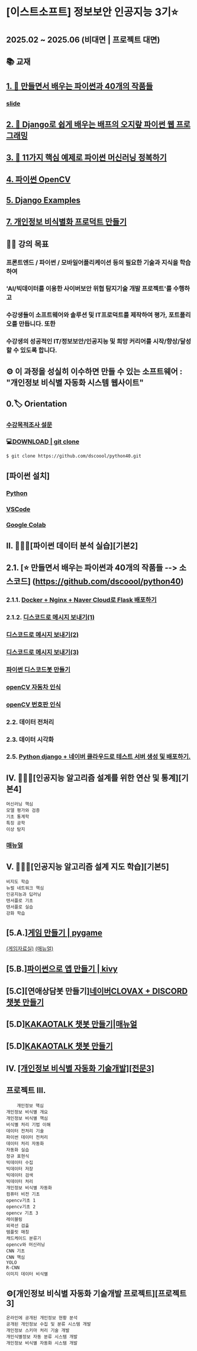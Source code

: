 # [이스트소프트] 정보보안 인공지능 3기⭐️
## 2025.02 ~ 2025.06 (비대면 | 프로젝트 대면)
## 📚 교재

## [1. 📕 만들면서 배우는 파이썬과 40개의 작품들](https://github.com/dscoool/python40/)
### [slide](https://docs.google.com/presentation/d/1fNzMSAvdLI9byzxIDWYAhfQKO165fYrdnG-PFSxk56g/edit?usp=sharing)
## [2. 📗 Django로 쉽게 배우는 배프의 오지랖 파이썬 웹 프로그래밍](https://github.com/dscoool/django)
## [3. 📗 11가지 핵심 예제로 파이썬 머신러닝 정복하기](https://github.com/dscoool/machinelearning11)
## [4. 파이썬 OpenCV](http://github.com/dscoool/opencv)
## [5. Django Examples](https://www.geeksforgeeks.org/django-projects/#django-projects-for-beginner)
## [7. 개인정보 비식별화 프로덕트 만들기](https://github.com/dscoool/aisecurity/blob/main/de-identification.md)

## 👨‍🏫 강의 목표
### 프론트엔드 / 파이썬 / 모바일어플리케이션 등의 필요한 기술과 지식을 학습하여 
### 'AI/빅데이터를 이용한 사이버보안 위협 탐지기술 개발 프로젝트'를 수행하고
### 수강생들이 소프트웨어와 솔루션 및 IT프로덕트를 제작하여 평가, 포트폴리오를 만듭니다. 또한
### 수강생의 성공적인 IT/정보보안/인공지능 및 희망 커리어를 시작/향상/달성할 수 있도록 합니다.

## ⚙️ 이 과정을 성실히 이수하면 만들 수 있는 소프트웨어 : "개인정보 비식별 자동화 시스템 웹사이트"

## 0.🏷 Orientation 

### [수강목적조사 설문](https://forms.gle/pc5QeBb3WRGP4SH36)

### 💻[DOWNLOAD | git clone](https://github.com/dscoool/python40/)
	$ git clone https://github.com/dscoool/python40.git
## [파이썬 설치]
### [Python](https://www.python.org/downloads/)
### [VSCode](https://code.visualstudio.com/download)
### [Google Colab](https://colab.research.google.com/)


## II. 👩🏻‍💻[파이썬 데이터 분석 실습][기본2]
##	2.1. [⭐️ 만들면서 배우는 파이썬과 40개의 작품들 --> 소스코드] (https://github.com/dscoool/python40)
### 	2.1.1. [Docker + Nginx + Naver Cloud로 Flask 배포하기](https://tnsgh0101.medium.com/%EB%8F%84%EC%BB%A4%EB%A1%9C-%EB%AA%A8%EB%8D%B8-%EB%B0%B0%ED%8F%AC%ED%95%98%EA%B8%B0-2-54f7c1a6f54b)
###	2.1.2. [디스코드로 메시지 보내기(1)](https://github.com/dscoool/aisecurity/blob/main/discord_send_msg.py)
### [디스코드로 메시지 보내기(2)](https://github.com/dscoool/aisecurity/blob/main/discord_send_msg_2.py)
### [디스코드로 메시지 보내기(3)](https://github.com/dscoool/aisecurity/blob/main/discord_send_msg_fn.py)
### [파이썬 디스코드봇 만들기](https://velog.io/@chuu1019/AI-ChatGpt4-Discord-Bot-%EB%A7%8C%EB%93%A4%EA%B8%B0-feat.-python)

### [openCV 자동차 인식](https://github.com/jitendrasb24/Car-Detection-OpenCV)
### [openCV 번호판 인식](https://seethefuture.tistory.com/134)

###	2.2. 데이터 전처리
###	2.3. 데이터 시각화
### 2.5. [Python django + 네이버 클라우드로 테스트 서버 생성 및 배포하기.](https://velog.io/@yjl8628/%EB%84%A4%EC%9D%B4%EB%B2%84-%ED%81%B4%EB%9D%BC%EC%9A%B0%EB%93%9C-%ED%94%8C%EB%9E%AB%ED%8F%BCNCP-Pythondjango-%EB%B0%B0%ED%8F%AC%ED%95%98%EA%B8%B0)

## IV. 👨🏻‍💻[인공지능 알고리즘 설계를 위한 연산 및 통계][기본4]
	머신러닝 핵심
	모델 평가와 검증
	기초 통계학
	특징 공학
	이상 탐지
### [매뉴얼](https://woensug-choi.github.io/ChatGee/Introduction.html#%EA%B0%9C%EB%B0%9C%EC%9E%90%EC%9A%A9-%EC%82%AC%EC%9A%A9%EB%B0%A9%EB%B2%95)
## V. 👩🏻‍💻[인공지능 알고리즘 설계 지도 학습][기본5] 
	비지도 학습
	뉴럴 네트워크 핵심
	인공지능과 딥러닝
	텐서플로 기초
	텐서플로 실습
	강화 학습

## [5.A.][게임 만들기 | pygame](https://github.com/dscoool/pygame)

[(게임자료실)](https://drive.google.com/drive/folders/1PE-zxK5eHEVK6TiBw32Me2xW_dHZhRwu?usp=sharing)
[(매뉴얼)](https://wikidocs.net/64675)

## [5.B.][파이썬으로 앱 만들기 | kivy](https://wikidocs.net/85867) 

## [5.C][연애상담봇 만들기][네이버CLOVAX + DISCORD 챗봇 만들기]()

## [5.D][KAKAOTALK 챗봇 만들기|매뉴얼](https://kakaobusiness.gitbook.io/main/tool/chatbot/tutorial/make_chatbot/tutorial_1)
## [5.D][KAKAOTALK 챗봇 만들기](https://business.kakao.com/info/chatbot/)

## IV. [[개인정보 비식별 자동화 기술개발][전문3]](https://github.com/dscoool/aisecurity/blob/main/de-identification.md) 	

## 프로젝트 III.
        개인정보 핵심
	개인정보 비식별 개요
	개인정보 비식별 핵심
	비식별 처리 기법 이해
	데이터 전처리 기술
	파이썬 데이터 전처리
	데이터 처리 자동화
	자동화 실습
	정규 표현식
	빅데이터 수집
	빅데이터 저장
	빅데이터 검색
	빅데이터 처리
	개인정보 비식별 자동화
	컴퓨터 비전 기초
	opencv기초 1
	opencv기초 2
	opencv 기초 3
	레이블링
	외곽선 검출
	템플릿 매칭
	캐드케이드 분류기
	opencv와 머신러닝
	CNN 기초
	CNN 핵심
	YOLO
	R-CNN
	이미지 데이터 비식별


## ⚙️[개인정보 비식별 자동화 기술개발 프로젝트][프로젝트3]
	온라인에 공개된 개인정보 현황 분석
	공개된 개인정보 수집 및 분류 시스템 개발
	개인정보 스키마 처리 기술 개발
	개인식별정보 자동 분류 시스템 개발
	개인정보 비식별 자동화 시스템 개발

